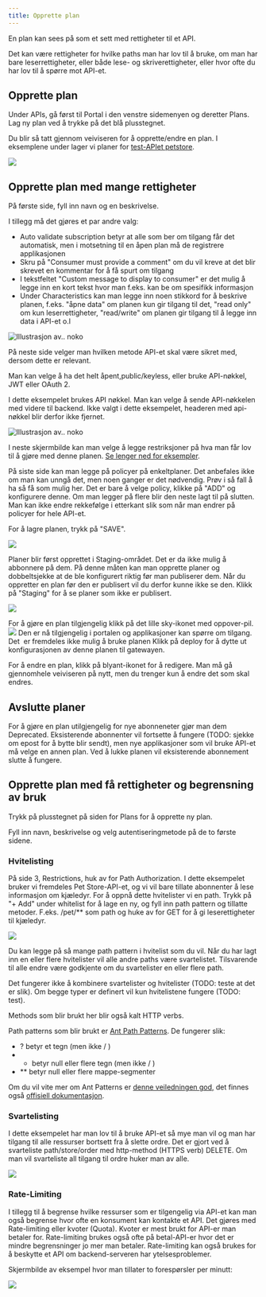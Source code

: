 ```yaml
---
title: Opprette plan
---
```


En plan kan sees på som et sett med rettigheter til et API.

Det kan være rettigheter for hvilke paths man har lov til å bruke, om man har bare leserrettigheter, eller både lese- og skriverettigheter, eller hvor ofte du har lov til å spørre mot API-et.

## Opprette plan

Under APIs, gå først til Portal i den venstre sidemenyen og deretter Plans. Lag ny plan ved å trykke på det blå plusstegnet.

Du blir så tatt gjennom veiviseren for å opprette/endre en plan. I eksemplene under lager vi planer for [test-APIet petstore](https://petstore3.swagger.io/).

![](/datadeling/img/image-20200928124644-1.png)

## Opprette plan med mange rettigheter

På første side, fyll inn navn og en beskrivelse.

I tillegg må det gjøres et par andre valg:

* Auto validate subscription betyr at alle som ber om tilgang får det
automatisk, men i motsetning til en åpen plan må de registrere applikasjonen
* Skru på "Consumer must provide a comment" om du vil kreve at det blir skrevet
en kommentar for å få spurt om tilgang
* I tekstfeltet "Custom message to display to consumer" er det mulig å legge
inn en kort tekst hvor man f.eks. kan be om spesifikk informasjon
* Under Characteristics kan man legge inn noen stikkord for å beskrive planen,
    f.eks. "åpne data" om planen kun gir tilgang til det, "read only" om kun
    leserrettigheter, "read/write" om planen gir tilgang til å legge inn data i
    API-et o.l

![Illustrasjon av.. noko](/datadeling/img/image-20200928150931-1.png)

På neste side velger man hvilken metode API-et skal være sikret med, dersom dette er relevant.

Man kan velge å ha det helt åpent,public/keyless, eller bruke API-nøkkel, JWT eller OAuth 2.

I dette eksempelet brukes API nøkkel. Man kan velge å sende API-nøkkelen med videre til backend. Ikke valgt i dette eksempelet, headeren med api-nøkkel blir derfor ikke fjernet.

![Illustrasjon av.. noko](/datadeling/img/image-20200928152040-3.png)

I neste skjermbilde kan man velge å legge restriksjoner på hva man får lov til å gjøre med denne planen. [Se lenger ned for eksempler](#restrictions).

På siste side kan man legge på policyer på enkeltplaner. Det anbefales ikke om man kan unngå det, men noen ganger er det nødvendig. Prøv i så fall å ha så få som mulig her. Det er bare å velge policy, klikke på "ADD" og konfigurere denne. Om man legger på flere blir den neste lagt til på slutten. Man kan ikke endre rekkefølge i etterkant slik som når man endrer på policyer for hele API-et.

For å lagre planen, trykk på "SAVE".

![](/datadeling/img/image-20200928155158-6.png)

Planer blir først opprettet i Staging-området. Det er da ikke mulig å abbonnere på dem. På denne måten kan man opprette planer og dobbeltsjekke at de ble konfigurert riktig før man publiserer dem. Når du oppretter en plan før den er publisert vil du derfor kunne ikke se den. Klikk på "Staging" for å se planer som ikke er publisert.

![](/datadeling/img/image-20200928155423-7.png)

For å gjøre en plan tilgjengelig klikk på det lille sky-ikonet med oppover-pil. ![](/datadeling/img/image-20200928155734-8.png) Den er nå tilgjengelig i portalen og applikasjoner kan spørre om tilgang. Det  er fremdeles ikke mulig å bruke planen Klikk på deploy for å dytte ut konfigurasjonen av denne planen til gatewayen.

For å endre en plan, klikk på blyant-ikonet for å redigere. Man må gå gjennomhele veiviseren på nytt, men du trenger kun å endre det som skal endres.

## Avslutte planer

For å gjøre en plan utilgjengelig for nye abonneneter gjør man dem Deprecated. Eksisterende abonnenter vil fortsette å fungere (TODO: sjekke om epost for å bytte blir sendt), men nye applikasjoner som vil bruke API-et må velge en annen plan. Ved å lukke planen vil eksisterende abonnement slutte å fungere.

## Opprette plan med få rettigheter og begrensning av bruk

Trykk på plusstegnet på siden for Plans for å opprette ny plan.

Fyll inn navn, beskrivelse og velg autentiseringmetode på de to første sidene.

### Hvitelisting

På side 3, Restrictions, huk av for Path Authorization. I dette eksempelet bruker vi fremdeles Pet Store-API-et, og vi vil bare tillate abonnenter å lese informasjon om kjæledyr. For å oppnå dette hvitelister vi en path. Trykk på "+ Add" under whitelist for å lage en ny, og fyll inn path pattern og tillatte metoder. F.eks. /pet/** som path og huke av for GET for å gi leserettigheter til kjæledyr.

![](/datadeling/img/image-20200930180731-1.png)

Du kan legge på så mange path pattern i hvitelist som du vil. Når du har lagt inn en eller flere hvitelister vil alle andre paths være svartelistet. Tilsvarende til alle endre være godkjente om du svartelister en eller flere path.

Det fungerer ikke å kombinere svartelister og hvitelister (TODO: teste at det er slik). Om begge typer er definert vil kun hvitelistene fungere (TODO: test).

Methods som blir brukt her blir også kalt HTTP verbs.

Path patterns som blir brukt er [Ant Path Patterns](http://ant.apache.org/). De fungerer slik:

* ? betyr et tegn (men ikke / )
* * betyr null eller flere tegn (men ikke / )
* ** betyr null eller flere mappe-segmenter

Om du vil vite mer om Ant Patterns er [denne veiledningen god,](https://confluence.atlassian.com/fisheye/pattern-matching-guide-960155410.html) det finnes også [offisiell dokumentasjon](http://ant.apache.org/manual/dirtasks.html#patterns).

### Svartelisting

I dette eksempelet har man lov til å bruke API-et så mye man vil og man har tilgang til alle ressurser bortsett fra å slette ordre. Det er gjort ved å svarteliste path/store/order med http-method (HTTPS verb) DELETE. Om man vil svarteliste all tilgang til ordre huker man av alle.

![](/datadeling/img/image-20201001130341-3.png)

### Rate-Limiting

I tillegg til å begrense hvilke ressurser som er tilgengelig via API-et kan man
også begrense hvor ofte en konsument kan kontakte et API. Det gjøres med
Rate-limiting eller kvoter (Quota). Kvoter er mest brukt for API-er man betaler
for. Rate-limiting brukes også ofte på betal-API-er hvor det er mindre
begrensninger jo mer man betaler. Rate-limiting kan også brukes for å beskytte
et API om backend-serveren har ytelsesproblemer.

Skjermbilde av eksempel hvor man tillater to forespørsler per minutt:

![](/datadeling/img/image-20201001125524-1.png)
